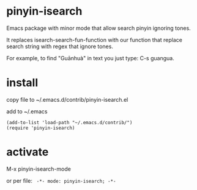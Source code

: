# pinyin-isearch
Emacs package with minor mode that allow search pinyin ignoring tones.

It replaces isearch-search-fun-function with our function that replace
 search string with regex that ignore tones.

For example, to find "Guānhuà" in text you just type: C-s guangua.
# install
copy file to ~/.emacs.d/contrib/pinyin-isearch.el

add to ~/.emacs

```elisp
(add-to-list 'load-path "~/.emacs.d/contrib/")
(require 'pinyin-isearch)
```

# activate
M-x pinyin-isearch-mode

or per file:
```  -*- mode: pinyin-isearch; -*- ```
